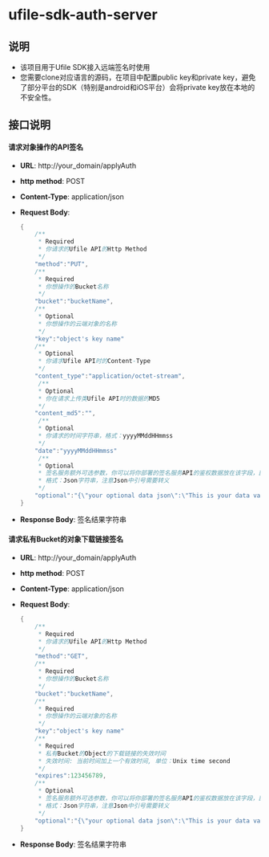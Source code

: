 # ufile-sdk-auth-server

## 说明
- 该项目用于Ufile SDK接入远端签名时使用
- 您需要clone对应语言的源码，在项目中配置public key和private key，避免了部分平台的SDK（特别是android和iOS平台）会将private key放在本地的不安全性。

## 接口说明
#### 请求对象操作的API签名
- **URL**: http://your_domain/applyAuth
- **http method**: POST
- **Content-Type**: application/json
- **Request Body**:
    
    ``` java
    {
        /**
         * Required
         * 你请求的Ufile API的Http Method
         */
        "method":"PUT",
        /**
         * Required
         * 你想操作的Bucket名称
         */
        "bucket":"bucketName",
        /**
         * Optional
         * 你想操作的云端对象的名称
         */
        "key":"object's key name"
        /**
         * Optional
         * 你请求Ufile API时的Content-Type
         */
        "content_type":"application/octet-stream",
         /**
         * Optional
         * 你在请求上传类Ufile API时的数据的MD5
         */
        "content_md5":"",
         /**
         * Optional
         * 你请求的时间字符串，格式：yyyyMMddHHmmss
         */
        "date":"yyyyMMddHHmmss"
         /**
         * Optional
         * 签名服务额外可选参数，你可以将你部署的签名服务API的鉴权数据放在该字段，部分语言版本的Ufile SDK可配置签名额外参数。
         * 格式：Json字符串，注意Json中引号需要转义
         */
        "optional":"{\"your optional data json\":\"This is your data value\"}"
    }
    ```
- **Response Body**: 签名结果字符串

#### 请求私有Bucket的对象下载链接签名
- **URL**: http://your_domain/applyAuth
- **http method**: POST
- **Content-Type**: application/json
- **Request Body**:
    
    ``` java
    {
        /**
         * Required
         * 你请求的Ufile API的Http Method
         */
        "method":"GET",
        /**
         * Required
         * 你想操作的Bucket名称
         */
        "bucket":"bucketName",
        /**
         * Required
         * 你想操作的云端对象的名称
         */
        "key":"object's key name"
        /**
         * Required
         * 私有Bucket的Object的下载链接的失效时间
         * 失效时间: 当前时间加上一个有效时间, 单位：Unix time second
         */
        "expires":123456789,
        /**
         * Optional
         * 签名服务额外可选参数，你可以将你部署的签名服务API的鉴权数据放在该字段，部分语言版本的Ufile SDK可配置签名额外参数。
         * 格式：Json字符串，注意Json中引号需要转义
         */
        "optional":"{\"your optional data json\":\"This is your data value\"}"
    }
    ```
- **Response Body**: 签名结果字符串

